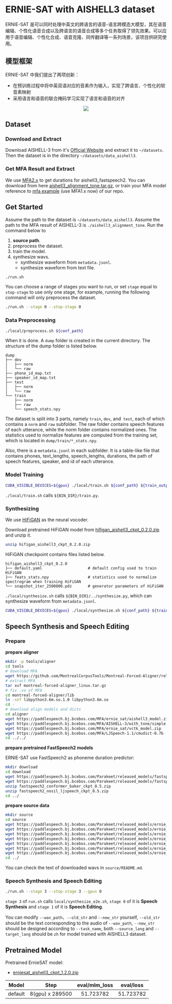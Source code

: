 # ERNIE-SAT with AISHELL3 dataset

ERNIE-SAT 是可以同时处理中英文的跨语言的语音-语言跨模态大模型，其在语音编辑、个性化语音合成以及跨语言的语音合成等多个任务取得了领先效果。可以应用于语音编辑、个性化合成、语音克隆、同传翻译等一系列场景，该项目供研究使用。

## 模型框架
ERNIE-SAT 中我们提出了两项创新：
- 在预训练过程中将中英双语对应的音素作为输入，实现了跨语言、个性化的软音素映射
- 采用语言和语音的联合掩码学习实现了语言和语音的对齐

<p align="center">
    <img src="https://user-images.githubusercontent.com/24568452/186110814-1b9c6618-a0ab-4c0c-bb3d-3d860b0e8cc2.png" />
</p>

## Dataset
### Download and Extract
Download AISHELL-3 from it's [Official Website](http://www.aishelltech.com/aishell_3) and extract it to `~/datasets`. Then the dataset is in the directory `~/datasets/data_aishell3`.
 
### Get MFA Result and Extract
We use [MFA2.x](https://github.com/MontrealCorpusTools/Montreal-Forced-Aligner) to get durations for aishell3_fastspeech2.
You can download from here [aishell3_alignment_tone.tar.gz](https://paddlespeech.bj.bcebos.com/MFA/AISHELL-3/with_tone/aishell3_alignment_tone.tar.gz), or train your MFA model reference to [mfa example](https://github.com/PaddlePaddle/PaddleSpeech/tree/develop/examples/other/mfa) (use MFA1.x now) of our repo.

## Get Started
Assume the path to the dataset is `~/datasets/data_aishell3`.
Assume the path to the MFA result of AISHELL-3 is `./aishell3_alignment_tone`.
Run the command below to
1. **source path**.
2. preprocess the dataset.
3. train the model.
4. synthesize wavs.
    - synthesize waveform from `metadata.jsonl`.
    - synthesize waveform from text file.

```bash
./run.sh
```
You can choose a range of stages you want to run, or set `stage` equal to `stop-stage` to use only one stage, for example, running the following command will only preprocess the dataset.
```bash
./run.sh --stage 0 --stop-stage 0
```
### Data Preprocessing
```bash
./local/preprocess.sh ${conf_path}
```
When it is done. A `dump` folder is created in the current directory. The structure of the dump folder is listed below.

```text
dump
├── dev
│   ├── norm
│   └── raw
├── phone_id_map.txt
├── speaker_id_map.txt
├── test
│   ├── norm
│   └── raw
└── train
    ├── norm
    ├── raw
    └── speech_stats.npy
```
The dataset is split into 3 parts, namely `train`, `dev`, and` test`, each of which contains a `norm` and `raw` subfolder. The raw folder contains speech features of each utterance, while the norm folder contains normalized ones. The statistics used to normalize features are computed from the training set, which is located in `dump/train/*_stats.npy`.

Also, there is a `metadata.jsonl` in each subfolder. It is a table-like file that contains phones, text_lengths, speech_lengths, durations, the path of speech features, speaker, and id of each utterance.

### Model Training
```bash
CUDA_VISIBLE_DEVICES=${gpus} ./local/train.sh ${conf_path} ${train_output_path}
```
`./local/train.sh` calls `${BIN_DIR}/train.py`.

### Synthesizing
We use [HiFiGAN](https://github.com/PaddlePaddle/PaddleSpeech/tree/develop/examples/aishell3/voc5) as the neural vocoder.

Download pretrained HiFiGAN model from [hifigan_aishell3_ckpt_0.2.0.zip](https://paddlespeech.bj.bcebos.com/Parakeet/released_models/hifigan/hifigan_aishell3_ckpt_0.2.0.zip) and unzip it.
```bash
unzip hifigan_aishell3_ckpt_0.2.0.zip
```
HiFiGAN checkpoint contains files listed below.
```text
hifigan_aishell3_ckpt_0.2.0
├── default.yaml                    # default config used to train HiFiGAN
├── feats_stats.npy                 # statistics used to normalize spectrogram when training HiFiGAN
└── snapshot_iter_2500000.pdz       # generator parameters of HiFiGAN
```
`./local/synthesize.sh` calls `${BIN_DIR}/../synthesize.py`, which can synthesize waveform from `metadata.jsonl`.
```bash
CUDA_VISIBLE_DEVICES=${gpus} ./local/synthesize.sh ${conf_path} ${train_output_path} ${ckpt_name}
```
##  Speech Synthesis and Speech Editing
### Prepare
**prepare aligner**
```bash
mkdir -p tools/aligner
cd tools
# download MFA
wget https://github.com/MontrealCorpusTools/Montreal-Forced-Aligner/releases/download/v1.0.1/montreal-forced-aligner_linux.tar.gz
# extract MFA
tar xvf montreal-forced-aligner_linux.tar.gz
# fix .so of MFA
cd montreal-forced-aligner/lib
ln -snf libpython3.6m.so.1.0 libpython3.6m.so
cd -
# download align models and dicts
cd aligner
wget https://paddlespeech.bj.bcebos.com/MFA/ernie_sat/aishell3_model.zip
wget https://paddlespeech.bj.bcebos.com/MFA/AISHELL-3/with_tone/simple.lexicon
wget https://paddlespeech.bj.bcebos.com/MFA/ernie_sat/vctk_model.zip
wget https://paddlespeech.bj.bcebos.com/MFA/LJSpeech-1.1/cmudict-0.7b
cd ../../
```
**prepare pretrained FastSpeech2 models**

ERNIE-SAT use FastSpeech2 as phoneme duration predictor:
```bash
mkdir download
cd download
wget https://paddlespeech.bj.bcebos.com/Parakeet/released_models/fastspeech2/fastspeech2_conformer_baker_ckpt_0.5.zip
wget https://paddlespeech.bj.bcebos.com/Parakeet/released_models/fastspeech2/fastspeech2_nosil_ljspeech_ckpt_0.5.zip
unzip fastspeech2_conformer_baker_ckpt_0.5.zip
unzip fastspeech2_nosil_ljspeech_ckpt_0.5.zip
cd ../
```
**prepare source data**
```bash
mkdir source
cd source
wget https://paddlespeech.bj.bcebos.com/Parakeet/released_models/ernie_sat/source/SSB03540307.wav
wget https://paddlespeech.bj.bcebos.com/Parakeet/released_models/ernie_sat/source/SSB03540428.wav
wget https://paddlespeech.bj.bcebos.com/Parakeet/released_models/ernie_sat/source/LJ050-0278.wav
wget https://paddlespeech.bj.bcebos.com/Parakeet/released_models/ernie_sat/source/p243_313.wav
wget https://paddlespeech.bj.bcebos.com/Parakeet/released_models/ernie_sat/source/p299_096.wav
wget https://paddlespeech.bj.bcebos.com/Parakeet/released_models/ernie_sat/source/this_was_not_the_show_for_me.wav
wget https://paddlespeech.bj.bcebos.com/Parakeet/released_models/ernie_sat/source/README.md
cd ../
```

You can check the text of downloaded wavs in `source/README.md`.
### Speech Synthesis and Speech Editing
```bash
./run.sh --stage 3 --stop-stage 3 --gpus 0
```
`stage 3` of `run.sh` calls `local/synthesize_e2e.sh`, `stage 0` of it is **Speech Synthesis** and  `stage 1` of it is **Speech Editing**.

You can modify `--wav_path`、`--old_str` and `--new_str` yourself, `--old_str`  should be the text corresponding to the audio of  `--wav_path`, `--new_str` should be designed according to `--task_name`, both `--source_lang` and `--target_lang` should be `zh` for model trained with AISHELL3 dataset.
## Pretrained Model
Pretrained ErnieSAT model:
- [erniesat_aishell3_ckpt_1.2.0.zip](https://paddlespeech.bj.bcebos.com/Parakeet/released_models/ernie_sat/erniesat_aishell3_ckpt_1.2.0.zip)

Model | Step | eval/mlm_loss | eval/loss
:-------------:| :------------:| :-----: | :-----:
default| 8(gpu) x 289500|51.723782|51.723782
